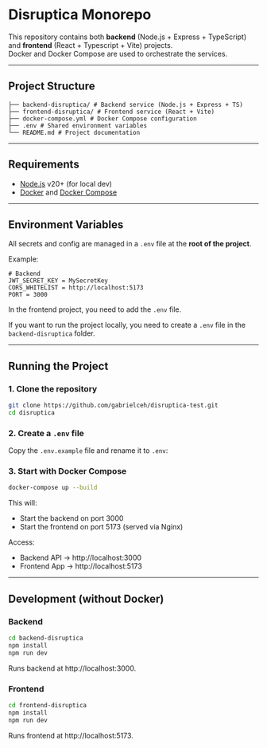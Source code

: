 # Disruptica Monorepo

This repository contains both **backend** (Node.js + Express + TypeScript) and **frontend** (React + Typescript + Vite) projects.  
Docker and Docker Compose are used to orchestrate the services.

---

## Project Structure

```
├── backend-disruptica/ # Backend service (Node.js + Express + TS)
├── frontend-disruptica/ # Frontend service (React + Vite)
├── docker-compose.yml # Docker Compose configuration
├── .env # Shared environment variables
└── README.md # Project documentation
```

---

## Requirements

- [Node.js](https://nodejs.org/) v20+ (for local dev)
- [Docker](https://docs.docker.com/get-docker/) and [Docker Compose](https://docs.docker.com/compose/)

---

## Environment Variables

All secrets and config are managed in a `.env` file at the **root of the project**.

Example:

```env
# Backend
JWT_SECRET_KEY = MySecretKey
CORS_WHITELIST = http://localhost:5173
PORT = 3000
```

In the frontend project, you need to add the `.env` file.

If you want to run the project locally, you need to create a `.env` file in the `backend-disruptica` folder.

---

## Running the Project

### 1. Clone the repository

```bash
git clone https://github.com/gabrielceh/disruptica-test.git
cd disruptica
```

### 2. Create a `.env` file

Copy the `.env.example` file and rename it to `.env`:


### 3. Start with Docker Compose

```bash
docker-compose up --build
```

This will:
- Start the backend on port 3000
- Start the frontend on port 5173 (served via Nginx)

Access:
- Backend API → http://localhost:3000
- Frontend App → http://localhost:5173

---

## Development (without Docker)

### Backend

```bash
cd backend-disruptica
npm install
npm run dev
```
Runs backend at http://localhost:3000.

### Frontend

```bash
cd frontend-disruptica
npm install
npm run dev
```
Runs frontend at http://localhost:5173.
